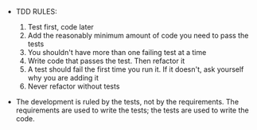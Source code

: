 - TDD RULES:
    1. Test first, code later
    2. Add the reasonably minimum amount of code you need to pass the tests
    3. You shouldn't have more than one failing test at a time
    4. Write code that passes the test. Then refactor it
    5. A test should fail the first time you run it. If it doesn't, ask yourself why you are adding it
    6. Never refactor without tests

- The development is ruled by the tests, not by the requirements. The requirements are used to write the tests; the tests are used to write the code.
